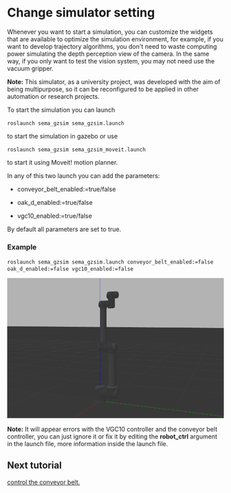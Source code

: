 # Change simulator setting

Whenever you want to start a simulation, you can customize the widgets that are available to optimize the simulation environment, for example, if you want to develop trajectory algorithms, you don't need to waste computing power simulating the depth perception view of the camera. In the same way, if you only want to test the vision system, you may not need use the vacuum gripper.

**Note:** This simulator, as a university project, was developed with the aim of being multipurpose, so it can be reconfigured to be applied in other automation or research projects.

To start the simulation you can launch
```
roslaunch sema_gzsim sema_gzsim.launch
```
to start the simulation in gazebo or use
```
roslaunch sema_gzsim sema_gzsim_moveit.launch 
```
to start it using Moveit! motion planner.

In any of this two launch you can add the parameters:

* conveyor_belt_enabled:=true/false

* oak_d_enabled:=true/false     

* vgc10_enabled:=true/false  

By default all parameters are set to true.

### Example
```
roslaunch sema_gzsim sema_gzsim.launch conveyor_belt_enabled:=false oak_d_enabled:=false vgc10_enabled:=false  
```

![Alt text](/imgs/all_disable.png)

**Note:** It will appear errors with the VGC10 controller and the conveyor belt controller, you can just ignore it or fix it by editing the **robot_ctrl** argument in the launch file, more information inside the launch file.

## Next tutorial
 [control the conveyor belt.](https://github.com/MonkyDCristian/SEMA_Sim/blob/main/documentation/conveyor_belt%20_control.md)
